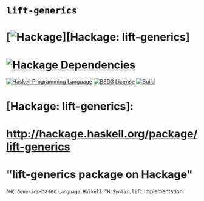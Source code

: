 # `lift-generics`

# [![Hackage](https://img.shields.io/hackage/v/lift-generics.svg)][Hackage: lift-generics]
# [![Hackage Dependencies](https://img.shields.io/hackage-deps/v/lift-generics.svg)](http://packdeps.haskellers.com/reverse/lift-generics)
[![Haskell Programming Language](https://img.shields.io/badge/language-Haskell-blue.svg)][Haskell.org]
[![BSD3 License](http://img.shields.io/badge/license-BSD3-brightgreen.svg)][tl;dr Legal: BSD3]
[![Build](https://img.shields.io/travis/RyanGlScott/lift-generics.svg)](https://travis-ci.org/RyanGlScott/lift-generics)

# [Hackage: lift-generics]:
#   http://hackage.haskell.org/package/lift-generics
#   "lift-generics package on Hackage"
[Haskell.org]:
  http://www.haskell.org
  "The Haskell Programming Language"
[tl;dr Legal: BSD3]:
  https://tldrlegal.com/license/bsd-3-clause-license-%28revised%29
  "BSD 3-Clause License (Revised)"

`GHC.Generics`-based `Language.Haskell.TH.Syntax.lift` implementation
